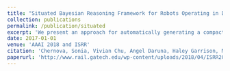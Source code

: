 ```yaml
---
title: "Situated Bayesian Reasoning Framework for Robots Operating in Diverse Everyday Environments"
collection: publications
permalink: /publication/situated
excerpt: 'We present an approach for automatically generating a compact semantic knowledge base, relevant to a robot’s particular operating environment, given only a small number of object labels obtained from object recognition or a robot’s task description.'
date: 2017-01-01
venue: 'AAAI 2018 and ISRR'
citation: 'Chernova, Sonia, Vivian Chu, Angel Daruna, Haley Garrison, Meera Hahn, Priyanka Khante, Weiyu Liu, and Andrea Thomaz. "Situated bayesian reasoning framework for robots operating in diverse everyday environments." In Robotics Research, pp. 353-369. Springer, Cham, 2020.'
paperurl: 'http://www.rail.gatech.edu/wp-content/uploads/2018/04/ISRR2017.pdf'
---
```

